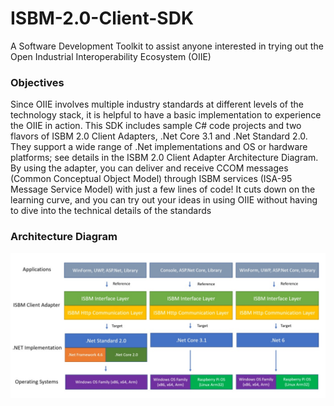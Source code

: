 # ISBM-2.0-Client-SDK

A Software Development Toolkit to assist anyone interested in trying out the Open Industrial Interoperability Ecosystem (OIIE)

### Objectives

Since OIIE involves multiple industry standards at different levels of the technology stack, it is helpful to have a basic implementation to experience the OIIE in action. This SDK includes sample C# code projects and two flavors of ISBM 2.0 Client Adapters, .Net Core 3.1 and .Net Standard 2.0. They support a wide range of .Net implementations and OS or hardware platforms; see details in the ISBM 2.0 Client Adapter Architecture Diagram. By using the adapter, you can deliver and receive CCOM messages (Common Conceptual Object Model) through ISBM services (ISA-95 Message Service Model) with just a few lines of code! It cuts down on the learning curve, and you can try out your ideas in using OIIE without having to dive into the technical details of the standards

### Architecture Diagram

![image](/Documents/Images/Architecture_Diagram1.jpg)
